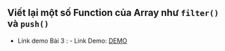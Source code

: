 ## Viết lại một số Function của Array như `filter()` và `push()`


- Link demo Bài 3 : - Link Demo: [DEMO](https://buiduong2.github.io/F8-Javascript/lession25/)